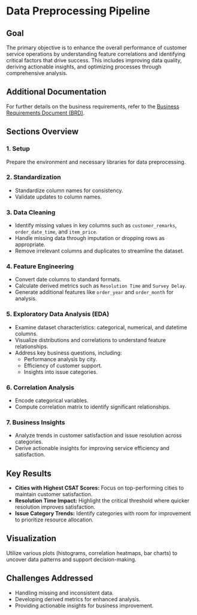 # Data Preprocessing Pipeline

## Goal
The primary objective is to enhance the overall performance of customer service operations by understanding feature correlations and identifying critical factors that drive success. This includes improving data quality, deriving actionable insights, and optimizing processes through comprehensive analysis.

## Additional Documentation
For further details on the business requirements, refer to the [Business Requirements Document (BRD)](./doc/BRD.md).


## Sections Overview

### 1. Setup
Prepare the environment and necessary libraries for data preprocessing.

### 2. Standardization
- Standardize column names for consistency.
- Validate updates to column names.

### 3. Data Cleaning
- Identify missing values in key columns such as `customer_remarks`, `order_date_time`, and `item_price`.
- Handle missing data through imputation or dropping rows as appropriate.
- Remove irrelevant columns and duplicates to streamline the dataset.

### 4. Feature Engineering
- Convert date columns to standard formats.
- Calculate derived metrics such as `Resolution Time` and `Survey Delay`.
- Generate additional features like `order_year` and `order_month` for analysis.

### 5. Exploratory Data Analysis (EDA)
- Examine dataset characteristics: categorical, numerical, and datetime columns.
- Visualize distributions and correlations to understand feature relationships.
- Address key business questions, including:
  - Performance analysis by city.
  - Efficiency of customer support.
  - Insights into issue categories.

### 6. Correlation Analysis
- Encode categorical variables.
- Compute correlation matrix to identify significant relationships.

### 7. Business Insights
- Analyze trends in customer satisfaction and issue resolution across categories.
- Derive actionable insights for improving service efficiency and satisfaction.

## Key Results
- **Cities with Highest CSAT Scores:** Focus on top-performing cities to maintain customer satisfaction.
- **Resolution Time Impact:** Highlight the critical threshold where quicker resolution improves satisfaction.
- **Issue Category Trends:** Identify categories with room for improvement to prioritize resource allocation.

## Visualization
Utilize various plots (histograms, correlation heatmaps, bar charts) to uncover data patterns and support decision-making.

## Challenges Addressed
- Handling missing and inconsistent data.
- Developing derived metrics for enhanced analysis.
- Providing actionable insights for business improvement.

